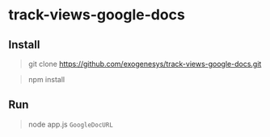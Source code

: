 # track-views-google-docs

## Install

> git clone https://github.com/exogenesys/track-views-google-docs.git

> npm install

## Run

> node app.js `GoogleDocURL`
